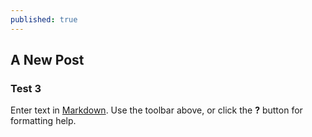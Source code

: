 ```yaml
---
published: true
---
```


## A New Post

### Test 3

Enter text in [Markdown](http://daringfireball.net/projects/markdown/). Use the toolbar above, or click the **?** button for formatting help.
